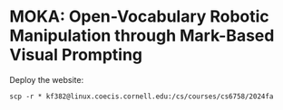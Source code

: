 # MOKA: Open-Vocabulary Robotic Manipulation through Mark-Based Visual Prompting

Deploy the website:
```
scp -r * kf382@linux.coecis.cornell.edu:/cs/courses/cs6758/2024fa
```
